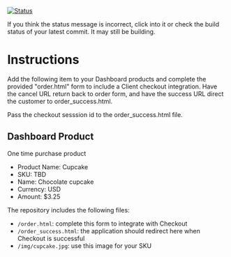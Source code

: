[![Status](https://img.shields.io/badge/status-BUILDING%20COMMIT:%20895a6a52bd0ad838caec14a2b5be962572d570b6-yellow.svg)](https://github.com/andremcb/bakery_scaffold_AApE3fQi8zR0pcdo/commit/895a6a52bd0ad838caec14a2b5be962572d570b6)






If you think the status message is incorrect, click into it or check the build status of your latest commit. It may still be building.

# Instructions 

Add the following item to your Dashboard products and complete the provided "order.html" form to include a Client checkout integration. Have the cancel URL return back to order form, and have the success URL direct the customer to order_success.html. 

Pass the checkout sesssion id to the order_success.html file.

## Dashboard Product
One time purchase product
* Product Name: Cupcake
* SKU: TBD
* Name: Chocolate cupcake
* Currency: USD
* Amount: $3.25

The repository includes the following files:
* `/order.html`: complete this form to integrate with Checkout
* `/order_success.html`: the application should redirect here when Checkout is successful
* `/img/cupcake.jpg`: use this image for your SKU
